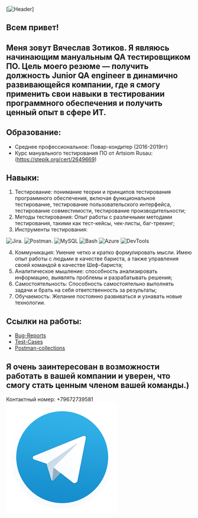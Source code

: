 [![Header](https://github.com/LazaRus272/LazaRus272/blob/main/assets/The%20Rock%20The%20Rock%20Meme%20GIF%20-%20The%20Rock%20The%20Rock%20Meme%20Dwayne%20Johnson%20-%20Descobrir%20e%20Compartilhar%20GIFs.gif)]

## Всем привет!
## Меня зовут Вячеслав Зотиков. Я являюсь начинающим мануальным QA тестировщиком ПО. Цель моего резюме — получить должность Junior QA engineer в динамично развивающейся компании, где я смогу применить свои навыки в тестировании программного обеспечения и получить ценный опыт в сфере ИТ.

## Образование: 
 - Среднее профессиональное: Повар-кондитер (2016-2019гг)
- Курс мануального тестирования ПО от Artsiom Rusau:(https://stepik.org/cert/2649669)

## Навыки:
 1) Тестирование: понимание теории и принципов тестирования программного обеспечения, включая функциональное тестирование, тестирование пользовательского интерфейса, тестирование совместимости, тестирование производительности;
 2) Методы тестирования: Опыт работы с различными методами тестирования, такими как тест-кейсы, чек-листы, баг-трекинг;
 3) Инструменты тестирования:
 
 ![Jira](https://img.shields.io/badge/-Jira-090909?style=for-the-badge&logo=Jira&logoColor=blue).
 ![Postman](https://img.shields.io/badge/-Postman-090909?style=for-the-badge&logo=Postman&logoColor=Orange).
 ![MySQL](https://img.shields.io/badge/-MySQL-090909?style=for-the-badge&logo=MySQL&logoColor=blue)
 ![Bash](https://img.shields.io/badge/-Bash-090909?style=for-the-badge&logo=Bash&logoColor=blue)
 ![Azure](https://img.shields.io/badge/-Azure-090909?style=for-the-badge&logo=Azure&logoColor=blue)
 ![DevTools](https://img.shields.io/badge/-DevTools-090909?style=for-the-badge&logo=DevTools&logoColor=blue) 
 
 4) Коммуникация: Умение четко и кратко формулировать мысли. Имею опыт работы с людьми в качестве бариста, а также управления своей командой в качестве Шеф-бариста;
 5) Аналитическое мышление: способность анализировать информацию, выявлять проблемы и разрабатывать решения;
 6) Самостоятельность: Способность самостоятельно выполнять задачи и брать на себя ответственность за результаты;
 7) Обучаемость: Желание постоянно развиваться и узнавать новые технологии.

 ## Ссылки на работы:
 - [Bug-Reports](https://skyrimm2000-1731152894731.atlassian.net/jira/software/projects/SCRUM/boards/1/backlog?atlOrigin=eyJpIjoiMmY2ZGZkODNmY2M1NGIxNzhhY2I5NWI4MGUyZjJkNjgiLCJwIjoiaiJ9)
 - [Test-Cases](https://app.qase.io/project/SFR?case=30&previewMode=side&suite=4&tab=)
 - [Postman-collections](https://warped-crescent-280749.postman.co/workspace/My-Workspace~50b5361c-3576-46bd-88dd-3867629c45da/collection/38197686-0e7336e1-7b87-4730-bc8a-5dfa1733a21c?action=share&creator=38197686)
 
## Я очень заинтересован в возможности работать в вашей компании и уверен, что смогу стать ценным членом вашей команды.)

Контактный номер: +79672739581
[![Telegram](https://github.com/LazaRus272/LazaRus272/blob/main/assets/Telegram.png)](https://t.me/VShredinger)


